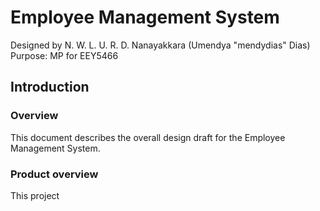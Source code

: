 # Employee Management System

Designed by N. W. L. U. R. D. Nanayakkara  (Umendya "mendydias" Dias)
Purpose: MP for EEY5466 

## Introduction

### Overview

This document describes the overall design draft for the Employee Management System.

### Product overview

This project 

